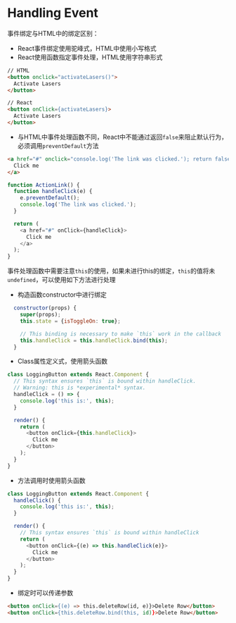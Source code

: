 # Handling Event
事件绑定与HTML中的绑定区别：
* React事件绑定使用驼峰式，HTML中使用小写格式
* React使用函数指定事件处理，HTML使用字符串形式
```html
// HTML
<button onclick="activateLasers()">
  Activate Lasers
</button>

// React
<button onClick={activateLasers}>
  Activate Lasers
</button>
```

* 与HTML中事件处理函数不同，React中不能通过返回`false`来阻止默认行为，必须调用`preventDefault`方法
```html
<a href="#" onclick="console.log('The link was clicked.'); return false">
  Click me
</a>
```
```js
function ActionLink() {
  function handleClick(e) {
    e.preventDefault();
    console.log('The link was clicked.');
  }

  return (
    <a href="#" onClick={handleClick}>
      Click me
    </a>
  );
}
```

事件处理函数中需要注意`this`的使用，如果未进行this的绑定，`this`的值将未`undefined`，可以使用如下方法进行处理
* 构造函数constructor中进行绑定
```js
  constructor(props) {
    super(props);
    this.state = {isToggleOn: true};

    // This binding is necessary to make `this` work in the callback
    this.handleClick = this.handleClick.bind(this);
  }
```
* Class属性定义式，使用箭头函数
```js
class LoggingButton extends React.Component {
  // This syntax ensures `this` is bound within handleClick.
  // Warning: this is *experimental* syntax.
  handleClick = () => {
    console.log('this is:', this);
  }

  render() {
    return (
      <button onClick={this.handleClick}>
        Click me
      </button>
    );
  }
}
```
* 方法调用时使用箭头函数
```js
class LoggingButton extends React.Component {
  handleClick() {
    console.log('this is:', this);
  }

  render() {
    // This syntax ensures `this` is bound within handleClick
    return (
      <button onClick={(e) => this.handleClick(e)}>
        Click me
      </button>
    );
  }
}
```
* 绑定时可以传递参数
```html
<button onClick={(e) => this.deleteRow(id, e)}>Delete Row</button>
<button onClick={this.deleteRow.bind(this, id)}>Delete Row</button>
```